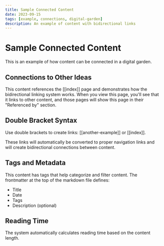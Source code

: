 ```yaml
---
title: Sample Connected Content
date: 2023-09-15
tags: [example, connections, digital-garden]
description: An example of content with bidirectional links
---
```


# Sample Connected Content

This is an example of how content can be connected in a digital garden. 

## Connections to Other Ideas

This content references the [[index]] page and demonstrates how the bidirectional linking system works. When you view this page, you'll see that it links to other content, and those pages will show this page in their "Referenced by" section.

## Double Bracket Syntax

Use double brackets to create links: [[another-example]] or [[index]].

These links will automatically be converted to proper navigation links and will create bidirectional connections between content.

## Tags and Metadata

This content has tags that help categorize and filter content. The frontmatter at the top of the markdown file defines:

- Title
- Date
- Tags
- Description (optional)

## Reading Time

The system automatically calculates reading time based on the content length.